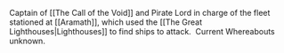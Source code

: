 Captain of [[The Call of the Void]] and Pirate Lord in charge of the fleet stationed at [[Aramath]], which used the [[The Great Lighthouses|Lighthouses]] to find ships to attack.  Current Whereabouts unknown.